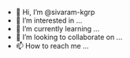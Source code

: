 - 👋 Hi, I’m @sivaram-kgrp
- 👀 I’m interested in ...
- 🌱 I’m currently learning ...
- 💞️ I’m looking to collaborate on ...
- 📫 How to reach me ...

<!---
sivaram-kgrp/sivaram-kgrp is a ✨ special ✨ repository because its `README.md` (this file) appears on your GitHub profile.
You can click the Preview link to take a look at your changes.
--->

